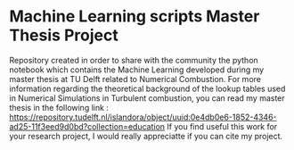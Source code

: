 # Machine Learning scripts Master Thesis Project
Repository created in order to share with the community the python notebook which contains the Machine Learning developed during my master thesis at TU Delft related to Numerical Combustion. 
For more information regarding the theoretical background of the lookup tables used in Numerical Simulations in Turbulent combustion, you can read my master thesis in the following link : https://repository.tudelft.nl/islandora/object/uuid:0e4db0e6-1852-4346-ad25-11f3eed9d0bd?collection=education
If you find useful this work for your research project, I would really appreciatte if you can cite my project.
